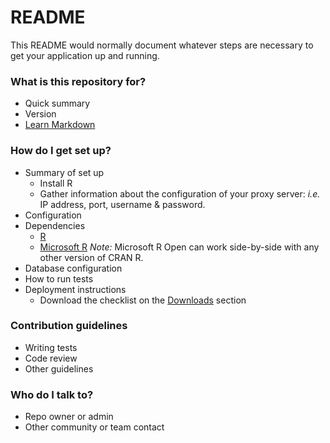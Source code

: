 # README #

This README would normally document whatever steps are necessary to get your application up and running.

### What is this repository for? ###

* Quick summary
* Version
* [Learn Markdown](https://bitbucket.org/tutorials/markdowndemo)

### How do I get set up? ###

* Summary of set up
    * Install R
    * Gather information about the configuration of your proxy server: *i.e.* IP address, port, username & password.
* Configuration
* Dependencies
    * [R](https://cran.r-project.org/bin/)
    * [Microsoft R](https://mran.microsoft.com/download/) *Note:* Microsoft R Open can work side-by-side with any other version of CRAN R.
* Database configuration
* How to run tests
* Deployment instructions
    * Download the checklist on the [Downloads](https://bitbucket.org/imhicihu/r-on-proxy-server/downloads/) section

### Contribution guidelines ###

* Writing tests
* Code review
* Other guidelines

### Who do I talk to? ###

* Repo owner or admin
* Other community or team contact